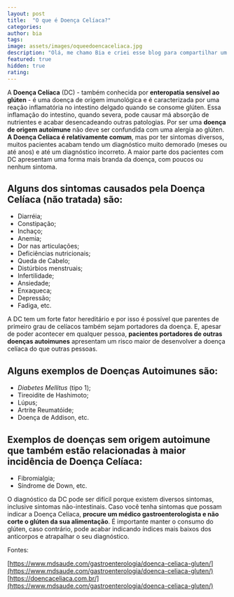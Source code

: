 ```yaml
---
layout: post
title:  "O que é Doença Celíaca?"
categories:
author: bia
tags:
image: assets/images/oqueedoencaceliaca.jpg
description: "Olá, me chamo Bia e criei esse blog para compartilhar um pouco sobre como ter uma vida feliz sem glúten."
featured: true
hidden: true
rating:
---
```



A **Doença Celíaca** (DC) - também conhecida por **enteropatia sensível ao glúten** - é uma doença de origem imunológica e é caracterizada por uma reação inflamatória no intestino delgado quando se consome glúten. 
Essa inflamação do intestino, quando severa, pode causar má absorção de nutrientes e acabar desencadeando outras patologias. Por ser uma **doença de origem autoimune** não deve ser confundida com uma alergia ao glúten.
**A Doença Celíaca é relativamente comum**, mas por ter sintomas diversos, muitos pacientes acabam tendo um diagnóstico muito demorado (meses ou até anos) e até um diagnóstico incorreto.
A maior parte dos pacientes com DC apresentam uma forma mais branda da doença, com poucos ou nenhum sintoma.


## Alguns dos sintomas causados pela Doença Celíaca (não tratada) são: ##

- Diarréia;
- Constipação;
- Inchaço;
- Anemia;
- Dor nas articulações;
- Deficiências nutricionais;
- Queda de Cabelo;
- Distúrbios menstruais;
- Infertilidade;
- Ansiedade;
- Enxaqueca;
- Depressão;
- Fadiga, etc.

A DC tem um forte fator hereditário e por isso é possível que parentes de primeiro grau de celíacos também sejam portadores da doença. E, apesar de poder acontecer em qualquer pessoa, **pacientes portadores de outras doenças autoimunes** apresentam um risco maior de desenvolver a doença celíaca do que outras pessoas.

## Alguns exemplos de Doenças Autoimunes são: ##

- _Diabetes Mellitus_ (tipo 1);
- Tireoidite de Hashimoto;
- Lúpus;
- Artrite Reumatóide;
- Doença de Addison, etc.

## Exemplos de doenças sem origem autoimune que também estão relacionadas à maior incidência de Doença Celíaca: ##

- Fibromialgia;
- Síndrome de Down, etc.

O diagnóstico da DC pode ser difícil porque existem diversos sintomas, inclusive sintomas não-intestinais. Caso você tenha sintomas que possam indicar a Doença Celíaca, **procure um médico gastroenterologista e não corte o glúten da sua alimentação**. É importante manter o consumo do glúten, caso contrário, pode acabar indicando índices mais baixos dos anticorpos e atrapalhar o seu diagnóstico.

Fontes:

[https://www.mdsaude.com/gastroenterologia/doenca-celiaca-gluten/](https://www.mdsaude.com/gastroenterologia/doenca-celiaca-gluten/)
[https://doencaceliaca.com.br/](https://www.mdsaude.com/gastroenterologia/doenca-celiaca-gluten/)
